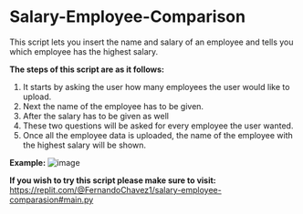 # Salary-Employee-Comparison

This script lets you insert the name and salary of an employee and tells you which employee has the highest salary.

**The steps of this script are as it follows:**

1. It starts by asking the user how many employees the user would like to upload.
2. Next the name of the employee has to be given. 
3. After the salary has to be given as well
4. These two questions will be asked for every employee the user wanted. 
5. Once all the employee data is uploaded, the name of the employee with the highest salary will be shown. 

**Example:**
![image](https://user-images.githubusercontent.com/48636616/132331079-3c8fecdf-a293-473e-aa1b-046591e543fa.png)

**If you wish to try this script please make sure to visit:** https://replit.com/@FernandoChavez1/salary-employee-comparasion#main.py


